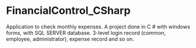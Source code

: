 # FinancialControl_CSharp
Application to check monthly expenses.
A project done in C # with windows forms, with SQL SERVER database. 3-level login record (common, employee, administrator), expense record and so on.
<!-- 1400 lines -->
